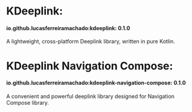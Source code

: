 # KDeeplink:
#### io.github.lucasferreiramachado:kdeeplink: 0.1.0

A lightweight, cross-platform Deeplink library, written in pure Kotlin. 

# KDeeplink Navigation Compose:
#### io.github.lucasferreiramachado:kdeeplink-navigation-compose: 0.1.0

A convenient and powerful deeplink library designed for Navigation Compose library.
